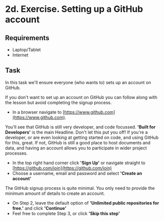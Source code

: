 2d. Exercise.  Setting up a GitHub account
==========================================

Requirements
------------

- Laptop/Tablet
- Internet

Task
----

In this task we'll ensure everyone (who wants to) sets up an account on GitHub.

If you don't want to set up an account on GitHub you can follow along with the lesson but avoid completing the signup process.

- In a browser navigate to [https://www.github.com](https://www.github.com).

You'll see that GitHub is still very developer, and code focussed.  **'Built for Developers'** is the main Headline.  Don't let this put you off!  If you're a developer, or are even looking at getting started on code, and using GitHub for this, great.  If not, GitHub is still a good place to host documents and data, and having an account allows you to participate in wider project processes.

- In the top right hand corner click **'Sign Up'** or navigate straight to [https://github.com/join](https://github.com/join)
- Choose a username, email and password and select **'Create an account'**

The GitHub signup process is quite minimal. You only need to provide the minimum amount of details to create an account.

- On Step 2, leave the default option of **'Unlimited public repositories for free.'** and click **'Continue'**
- Feel free to complete Step 3, or click **'Skip this step'**